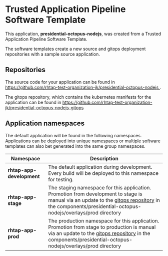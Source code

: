 # Trusted Application Pipeline Software Template

This application, **presidential-octopus-nodejs**, was created from a Trusted Application Pipeline Software Template.

The software templates create a new source and gitops deployment repositories with a sample source application. 

## Repositories

The source code for your application can be found in [https://github.com/rhtap-test-organization-jk/presidential-octopus-nodejs ](https://github.com/rhtap-test-organization-jk/presidential-octopus-nodejs ).
 
The gitops repository, which contains the kubernetes manifests for the application can be found in 
[https://github.com/rhtap-test-organization-jk/presidential-octopus-nodejs-gitops ](https://github.com/rhtap-test-organization-jk/presidential-octopus-nodejs-gitops ) 

## Application namespaces 

The default application will be found in the following namespaces. Applications can be deployed into unique namespaces or multiple software templates can also bet generated into the same group namespaces.  

|  Namespace   |  Description   |  
| -------- | -------- |   
| **rhtap-app-development** | The default application during development. Every build will be deployed to this namespace for testing. | 
| **rhtap-app-stage** | The staging namespace for this application. Promotion from development to stage is manual via an update to the [gitops repository](https://github.com/rhtap-test-organization-jk/presidential-octopus-nodejs-gitops ) in the components/presidential-octopus-nodejs/overlays/prod directory |  
| **rhtap-app-prod** | The production namespace for this application. Promotion from stage to production is manual via an update to the [gitops repository](https://github.com/rhtap-test-organization-jk/presidential-octopus-nodejs-gitops ) in the components/presidential-octopus-nodejs/overlays/prod directory | 